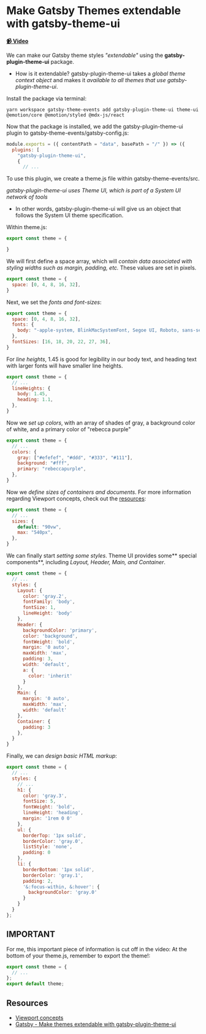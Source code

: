 # Make Gatsby Themes extendable with gatsby-theme-ui

**[📹 Video](https://egghead.io/lessons/gatsby-make-gatsby-themes-extendable-with-gatsby-theme-ui)**

We can make our Gatsby theme styles *"extendable"* using the **gatsby-plugin-theme-ui** package.
- How is it extendable? gatsby-plugin-theme-ui takes a *global theme context object* and makes it *available to all themes that use gatsby-plugin-theme-ui*.

Install the package via terminal:
```
yarn workspace gatsby-theme-events add gatsby-plugin-theme-ui theme-ui @emotion/core @emotion/styled @mdx-js/react
```

Now that the package is installed, we add the gatsby-plugin-theme-ui plugin to gatsby-theme-events/gatsby-config.js:
```javascript
module.exports = ({ contentPath = "data", basePath = "/" }) => ({
  plugins: [
    "gatsby-plugin-theme-ui",
    {
      // ...
```

To use this plugin, we create a theme.js file within gatsby-theme-events/src.

*gatsby-plugin-theme-ui uses Theme UI, which is part of a System UI network of tools*
- In other words, gatsby-plugin-theme-ui will give us an object that follows the System UI theme specification.

Within theme.js:
```javascript
export const theme = {

}
```
We will first define a space array, which will *contain data associated with styling widths such as margin, padding, etc.* These values are set in pixels.
```javascript
export const theme = {
  space: [0, 4, 8, 16, 32],
}
```
Next, we set the *fonts and font-sizes*:
```javascript
export const theme = {
  space: [0, 4, 8, 16, 32],
  fonts: {
    body: "-apple-system, BlinkMacSystemFont, Segoe UI, Roboto, sans-serif",
  },
  fontSizes: [16, 18, 20, 22, 27, 36],
}
```
For *line heights*, 1.45 is good for legibility in our body text, and heading text with larger fonts will have smaller line heights.
```javascript
export const theme = {
  // ...
  lineHeights: {
    body: 1.45,
    heading: 1.1,
  },
}
```
Now we *set up colors*, with an array of shades of gray, a background color of white, and a primary color of "rebecca purple"
```javascript
export const theme = {
  // ...
  colors: {
    gray: ["#efefef", "#ddd", "#333", "#111"],
    background: "#fff",
    primary: "rebeccapurple",
  },
}
```
Now we *define sizes of containers and documents*. For more information regarding Viewport concepts, check out the [resources](#resources):
```javascript
export const theme = {
  // ...
  sizes: {
    default: "90vw",
    max: "540px",
  },
}
```
We can finally start *setting some styles*. Theme UI provides some** special components**, including *Layout, Header, Main, and Container*.
```javascript
export const theme = {
  // ...
  styles: {
    Layout: {
      color: 'gray.2',
      fontFamily: 'body',
      fontSize: 1,
      lineHeight: 'body'
    },
    Header: {
      backgroundColor: 'primary',
      color: 'background',
      fontWeight: 'bold',
      margin: '0 auto',
      maxWidth: 'max',
      padding: 3,
      width: 'default',
      a: {
        color: 'inherit'
      }
    },
    Main: {
      margin: '0 auto',
      maxWidth: 'max',
      width: 'default'
    },
    Container: {
      padding: 3
    },
  }
}
```
Finally, we can *design basic HTML markup*:
```javascript
export const theme = {
  // ...
  styles: {
    // ...
    h1: {
      color: 'gray.3',
      fontSize: 5,
      fontWeight: 'bold',
      lineHeight: 'heading',
      margin: '1rem 0 0'
    },
    ul: {
      borderTop: '1px solid',
      borderColor: 'gray.0',
      listStyle: 'none',
      padding: 0
    },
    li: {
      borderBottom: '1px solid',
      borderColor: 'gray.1',
      padding: 2,
      '&:focus-within, &:hover': {
        backgroundColor: 'gray.0'
      }
    }    
  }
};
```
## IMPORTANT
For me, this important piece of information is cut off in the video:
At the bottom of your theme.js, remember to export the theme!:
```javascript
export const theme = {
  // ...
};
export default theme;
```

## Resources
- [Viewport concepts](https://developer.mozilla.org/en-US/docs/Web/CSS/Viewport_concepts)
- [Gatsby - Make themes extendable with gatsby-plugin-theme-ui](https://developer.mozilla.org/en-US/docs/Web/CSS/Viewport_concepts)

